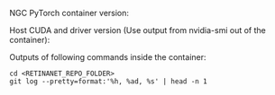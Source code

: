 NGC PyTorch container version:

Host CUDA and driver version (Use output from nvidia-smi out of the container):

Outputs of following commands inside the container:
```
cd <RETINANET_REPO_FOLDER>
git log --pretty=format:'%h, %ad, %s' | head -n 1
```
